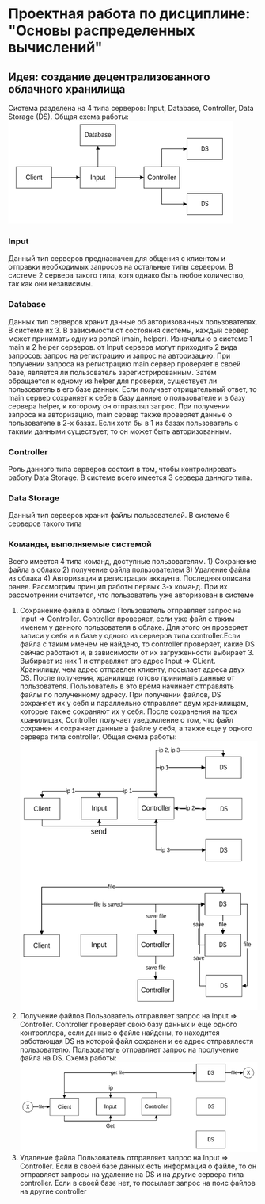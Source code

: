 # Проектная работа по дисциплине: "Основы распределенных вычислений"
## Идея: создание децентрализованного облачного хранилища
Система разделена на 4 типа серверов: Input, Database, Controller, Data Storage (DS). Общая схема работы:
![general sheme of work](https://github.com/ARnoD0rian/Cloud/blob/main/images/general%20sheme%20of%20work.png)
### Input
Данный тип серверов предназначен для общения с клиентом и отправки необходимых запросов на остальные типы сервером. В системе 2 сервера такого типа, хотя однако быть любое количество, так как они независимы.
### Database
Данных тип серверов хранит данные об авторизованных пользователях. В системе их 3. В зависимости от состояния системы, каждый сервер может принимать одну из ролей (main, helper). Изначально в системе 1  main и 2 helper серверов. от Input сервера могут приходить 2 вида запросов: запрос на регистрацию и запрос на авторизацию.
При получении запроса на регистрацию main сервер проверяет в своей базе, является ли пользователь зарегистрированным. Затем обращается к одному из helper для проверки, существует ли пользователь в его базе данных. Если получает отрицательный ответ, то main сервер сохраняет к себе в базу данные о пользователе и в базу сервера helper, к которому он отправлял запрос.
При получении запроса на авторизацию, main сервер также проверяет данные о пользователе в 2-х базах. Если хотя бы в 1 из базах пользователь с такими данными существует, то он может быть авторизованным.
### Controller
Роль данного типа серверов состоит в том, чтобы контролировать работу Data Storage. В системе всего имеется 3 сервера данного типа. 
### Data Storage
Данный тип серверов хранит файлы пользователей. В системе 6 серверов такого типа
### Команды, выполняемые системой
Всего имеется 4 типа команд, доступные пользователям. 1) Сохранение файла в облако 2) получение файла пользователем 3) Удаление файла из облака 4) Авторизация и регистрация аккаунта. Последняя описана ранее. Рассмотрим принцип работы первых 3-х команд. При их рассмотрении считается, что пользователь уже авторизован в системе
1) Сохранение файла в облако
Пользователь отправляет запрос на Input => Controller. Controller проверяет, если уже файл с таким именем у данного пользователя в облаке. Для этого он проверяет записи у себя  и в базе у одного из 
 серверов типа controller.Если файла с таким именем не найдено, то controller проверяет, какие DS сейчас работают и, в зависимости от их загруженности выбирает 3. Выбирает из них 1 и отправляет его адрес Input => CLient. Хранилищу, чем адрес отправлен клиенту, посылает адреса двух DS. После получения, хранилище готово принимать данные от пользователя. Пользователь в это время начинает отправлять файлы по полученному адресу. При получении файлов, DS сохраняет их у себя и параллельно отправляет двум хранилищам, которые также сохраняют их у себя. После сохранения на трех хранилищах, Controller получает уведомление о том, что файл сохранен и сохраняет данные а файле у себя, а также еще у одного сервера типа controller. Общая схема работы:
![save](https://github.com/ARnoD0rian/Cloud/blob/main/images/save.png)
2) Получение файлов
Пользователь отправляет запрос на Input => Controller. Controller   проверяет свою базу данных и еще одного контроллера, если данные о файле найдены, то находится работающая DS на которой файл сохранен и ее адрес отправялестя пользователю. Пользователь отправляет запрос на пролучение файла на DS. Схема работы:
![get](https://github.com/ARnoD0rian/Cloud/blob/main/images/get.png)
3) Удаление файла
Пользователь отправляет запрос на Input => Controller. Если в своей базе данных есть информация о файле, то он отправляет запросы на удаление на DS  и на другие сервера типа controller. Если в своей базе нет, то посылает запрос на поис файлов на другие controller

 

